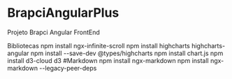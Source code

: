 # BrapciAngularPlus
Projeto Brapci Angular FrontEnd

Bibliotecas
 npm install ngx-infinite-scroll
 npm install highcharts highcharts-angular
 npm install --save-dev @types/highcharts
 npm install chart.js
 npm install d3-cloud d3
#Markdown
 npm install ngx-markdown
 npm install ngx-markdown --legacy-peer-deps

